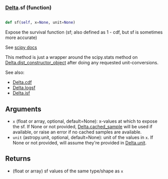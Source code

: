 ### [Delta](Delta.md).sf (function)


```py

def sf(self, x=None, unit=None)

```



Expose the survival function (sf; also defined as 1 - cdf, but sf is
sometimes more accurate)

See [scipy docs](https://docs.scipy.org/doc/scipy/reference/generated/scipy.stats.rv_continuous.sf.html)

This method is just a wrapper around the scipy.stats method on
[Delta.dist_constructor_object](Delta.dist_constructor_object.md) after doing any requested unit-conversions.

See also:

* [Delta.cdf](Delta.cdf.md)
* [Delta.logsf](Delta.logsf.md)
* [Delta.isf](Delta.isf.md)

Arguments
----------
* `x` (float or array, optional, default=None): x-values at which to
    expose the sf.  If None or not provided, [Delta.cached_sample](Delta.cached_sample.md)
    will be used if available, or raise an error if no cached samples
    are available.
* `unit` (astropy.unit, optional, default=None): unit of the values
    in `x`.  If None or not provided, will assume they're provided in
    [Delta.unit](Delta.unit.md).

Returns
---------
* (float or array) sf values of the same type/shape as `x`

